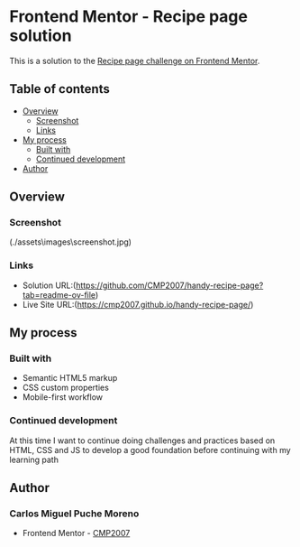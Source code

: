 # Frontend Mentor - Recipe page solution

This is a solution to the [Recipe page challenge on Frontend Mentor](https://www.frontendmentor.io/challenges/recipe-page-KiTsR8QQKm).

## Table of contents

- [Overview](#overview)
  - [Screenshot](#screenshot)
  - [Links](#links)
- [My process](#my-process)
  - [Built with](#built-with)
  - [Continued development](#continued-development)
- [Author](#author)

## Overview

### Screenshot

(./assets\images\screenshot.jpg)

### Links

- Solution URL:(https://github.com/CMP2007/handy-recipe-page?tab=readme-ov-file)
- Live Site URL:(https://cmp2007.github.io/handy-recipe-page/)

## My process

### Built with

- Semantic HTML5 markup
- CSS custom properties
- Mobile-first workflow

### Continued development

At this time I want to continue doing challenges and practices based on HTML, CSS and JS to develop a good foundation before continuing with my learning path

## Author

### Carlos Miguel Puche Moreno

- Frontend Mentor - [CMP2007](https://www.frontendmentor.io/profile/CMP2007)